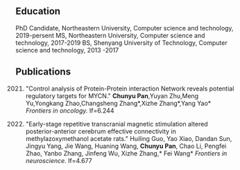 

## Education
PhD Candidate, Northeastern University, Computer science and technology, 2019-persent
MS, Northeastern University, Computer science and technology, 2017-2019
BS, Shenyang University of Technology, Computer science and technology, 2013
-2017

## Publications
2021. "Control analysis of Protein-Protein interaction Network reveals potential regulatory targets for MYCN." **Chunyu Pan**,Yuyan Zhu,Meng Yu,Yongkang Zhao,Changsheng Zhang*,Xizhe Zhang*,Yang Yao*  _Frontiers in oncology._ If=6.244

2021. "Early-stage repetitive transcranial magnetic stimulation altered posterior-anterior cerebrum effective connectivity in methylazoxymethanol acetate rats." Huiling Guo, Yao Xiao, Dandan Sun, Jingyu Yang, Jie Wang, Huaning Wang, **Chunyu Pan**, Chao Li, Pengfei Zhao, Yanbo Zhang, Jinfeng Wu, Xizhe Zhang,* Fei Wang* _Frontiers in neuroscience._ If=4.677

